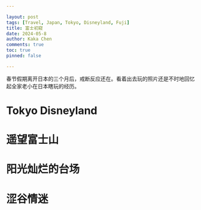 ```yaml
---

layout: post
tags: [Travel, Japan, Tokyo, Disneyland, Fuji]
title: 富士初窥
date: 2024-05-8
author: Kaka Chen
comments: true
toc: true
pinned: false

---
```


春节假期离开日本的三个月后，戒断反应还在。看着出去玩的照片还是不时地回忆起全家老小在日本瞎玩的经历。

# Tokyo Disneyland

# 遥望富士山

# 阳光灿烂的台场

# 涩谷情迷